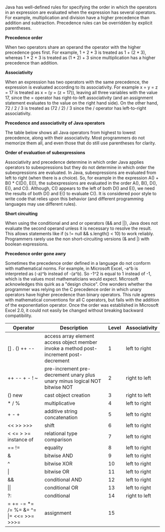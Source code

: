 Java has well-defined rules for specifying the order in which the operators in an expression are evaluated when the expression has several operators. For example, multiplication and division have a higher precedence than addition and subtraction. Precedence rules can be overridden by explicit parentheses.

**Precedence order**

When two operators share an operand the operator with the higher precedence goes first. For example, 1 + 2 * 3 is treated as 1 + (2 * 3), whereas 1 * 2 + 3 is treated as (1 * 2) + 3 since multiplication has a higher precedence than addition.

**Associativity**

When an expression has two operators with the same precedence, the expression is evaluated according to its associativity. For example x = y = z = 17 is treated as x = (y = (z = 17)), leaving all three variables with the value 17, since the = operator has right-to-left associativity (and an assignment statement evaluates to the value on the right hand side). On the other hand, 72 / 2 / 3 is treated as (72 / 2) / 3 since the / operator has left-to-right associativity.

**Precedence and associativity of Java operators**

The table below shows all Java operators from highest to lowest precedence, along with their associativity. Most programmers do not memorize them all, and even those that do still use parentheses for clarity.

**Order of evaluation of subexpressions**

Associativity and precedence determine in which order Java applies operators to subexpressions but they do not determine in which order the subexpressions are evaluated. In Java, subexpressions are evaluated from left to right (when there is a choice). So, for example in the expression A() + B() * C(D(), E()), the subexpressions are evaluated in the order A(), B(), D(), E(), and C(). Although, C() appears to the left of both D() and E(), we need the results of both D() and E() to evaluate C(). It is considered poor style to write code that relies upon this behavior (and different programming languages may use different rules).

**Short circuiting**

When using the conditional and and or operators (&& and ||), Java does not evaluate the second operand unless it is necessary to resolve the result. This allows statements like if (s != null && s.length() < 10) to work reliably. Programmers rarely use the non short-circuiting versions (& and |) with boolean expressions.

**Precedence order gone awry**

Sometimes the precedence order defined in a language do not conform with mathematical norms. For example, in Microsoft Excel, -a^b is interpreted as (-a)^b instead of -(a^b). So -1^2 is equal to 1 instead of -1, which is the values most mathematicians would expect. Microsoft acknowledges this quirk as a "design choice". One wonders whether the programmer was relying on the C precedence order in which unary operators have higher precedence than binary operators. This rule agrees with mathematical conventions for all C operators, but fails with the addition of the exponentiation operator. Once the order was established in Microsoft Excel 2.0, it could not easily be changed without breaking backward compatibility.

| **Operator**                             | **Description**                          | **Level** | **Associativity** |
| ---------------------------------------- | ---------------------------------------- | --------- | ----------------- |
| []  .  ()  ++  --                        | access array element  access object member  invoke a method  post-increment  post-decrement | 1         | left to right     |
| ++  --  +  -  !  ~                       | pre-increment  pre-decrement  unary plus  unary minus  logical NOT  bitwise NOT | 2         | right to left     |
| ()  new                                  | cast  object creation                    | 3         | right to left     |
| *  /  %                                  | multiplicative                           | 4         | left to right     |
| + -  +                                   | additive  string concatenation           | 5         | left to right     |
| << >>  >>>                               | shift                                    | 6         | left to right     |
| <  <=  >  >=  instance of                | relational  type comparison              | 7         | left to right     |
| ==  !=                                   | equality                                 | 8         | left to right     |
| &                                        | bitwise AND                              | 9         | left to right     |
| ^                                        | bitwise XOR                              | 10        | left to right     |
| \|                                       | bitwise OR                               | 11        | left to right     |
| &&                                       | conditional AND                          | 12        | left to right     |
| \|\|                                     | conditional OR                           | 13        | left to right     |
| ?:                                       | conditional                              | 14        | right to left     |
| =   +=   -=  *=    /=   %=  &=    ^=   \|=  <<=   >>= >>>= | assignment                               | 15        |                   |